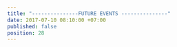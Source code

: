 ```yaml
---
title: "---------------FUTURE EVENTS ---------------"
date: 2017-07-10 08:10:00 +07:00
published: false
position: 28
---
```


